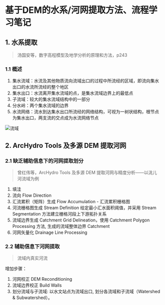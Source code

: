 # 基于DEM的水系/河网提取方法、流程学习笔记

## 1. 水系提取
>汤国安等，数字高程模型及地学分析的原理和方法，p243

### 1.1 概述
1. 集水流域：水流及其他物质流向流域出口的过程中所流经的区域，即流向集水出口的水流所流经的整个地区
2. 集水出口：水流离开集水流域的点，是集水流域边界上的最低点
3. 子流域：较大的集水流域结构中的一部分
4. 分水岭：两个集水流域的边界
5. 水流网络：流水到达集水出口所流经的网络结构，可视为一树状结构，根节点为集水出口，两支流的交点成为水流网络节点

![流域][1]
					
## 2. ArcHydro Tools 及多源 DEM 提取河网
### 2.1 缺乏辅助信息下的河网提取划分
>曾红伟等，ArcHydro Tools 及多源 DEM 提取河网与精度分析——以洮儿河流域为例

1. 填洼
2. 流向 Flow Direction
3. 汇流累积（矩阵）生成 Flow Accumulation - 汇流累积栅格图
4. 河流栅格图生成 Stream Definition 给定最小汇水面积阈值，并采用 Stream Segmentation 方法建立栅格河段上下游拓扑关系
5. 流域边界生成 Catchment Grid Delineation，使用 Catchment Polygon Processing 方法, 生成的流域整体边界 Catchment
6. 河网矢量化 Drainage Line Processing

### 2.2 辅助信息下河网提取
>流域内真实河流

增加步骤：
 1. 河网校正 DEM Reconditioning
 2. 流域边界校正 Build Walls
 3. 划分流域与子流域: 以水文站点为流域出口, 划分各流域和子流域（Watershed & Subwatershed）。


  [1]: ./images/1476890742558.jpg